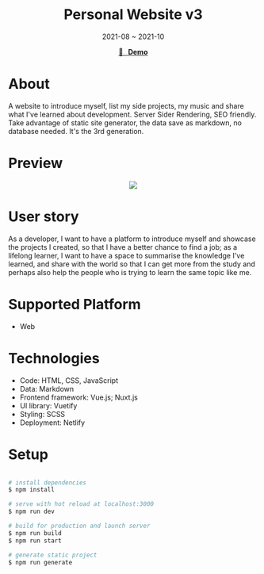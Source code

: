 <h1 align="center">Personal Website v3</h1>
<div align="center">2021-08 ~ 2021-10</div>

<p align="center">
  <strong>
    <a href="https://zhuyu.netlify.app/">🚀 &nbsp; Demo</a>
  </strong>
</p>

# About

A website to introduce myself, list my side projects, my music and share what I've learned about development. Server Sider Rendering, SEO friendly. Take advantage of static site generator, the data save as markdown, no database needed. It's the 3rd generation.

# Preview

<p align="center">
<kbd>
<img src="https://user-images.githubusercontent.com/12739843/142131892-a7390912-746b-4dff-a160-1ff9b7b9e72f.gif" />
</kbd>
</p>

# User story

As a developer, I want to have a platform to introduce myself and showcase the projects I created, so that I have a better chance to find a job; as a lifelong learner, I want to have a space to summarise the knowledge I've learned, and share with the world so that I can get more from the study and perhaps also help the people who is trying to learn the same topic like me.

# Supported Platform

- Web

# Technologies

- Code: HTML, CSS, JavaScript
- Data: Markdown
- Frontend framework: Vue.js; Nuxt.js
- UI library: Vuetify
- Styling: SCSS
- Deployment: Netlify

# Setup

```bash

# install dependencies
$ npm install

# serve with hot reload at localhost:3000
$ npm run dev

# build for production and launch server
$ npm run build
$ npm run start

# generate static project
$ npm run generate

```
